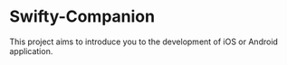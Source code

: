 # Swifty-Companion
 This project aims to introduce you to the development of iOS or Android application.
